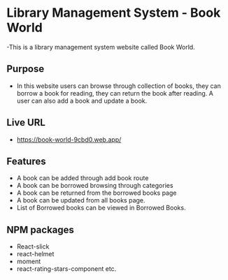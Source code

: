 # Library Management System - Book World

-This is a library management system website called Book World.

## Purpose

- In this website users can browse through collection of books, they can borrow a book for reading, they can return the book after reading. A user can also add a book and update a book.

## Live URL

- https://book-world-9cbd0.web.app/

## Features

- A book can be added through add book route
- A book can be borrowed browsing through categories
- A book can be returned from the borrowed books page
- A book can be updated from all books page.
- List of Borrowed books can be viewed in Borrowed Books.

## NPM packages

- React-slick
- react-helmet
- moment
- react-rating-stars-component etc.
